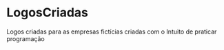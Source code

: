 # LogosCriadas
Logos criadas para as empresas fictícias criadas com o Intuito de praticar programação 
